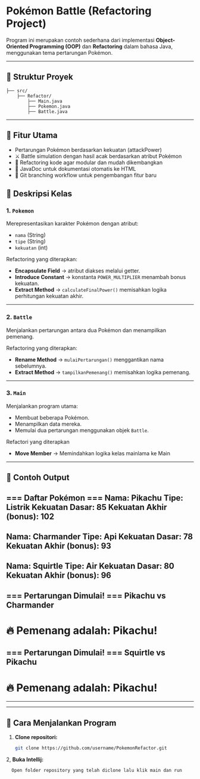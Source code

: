 # Pokémon Battle (Refactoring Project)

Program ini merupakan contoh sederhana dari implementasi **Object-Oriented Programming (OOP)** dan **Refactoring** dalam bahasa Java, menggunakan tema pertarungan Pokémon.

---

## 🧱 Struktur Proyek
```
├── src/
    ├── Refactor/
        ├── Main.java
        ├── Pokemon.java
        ├── Battle.java
```
---
## 🧠 Fitur Utama

-  Pertarungan Pokémon berdasarkan kekuatan (attackPower)
- ⚔️ Battle simulation dengan hasil acak berdasarkan atribut Pokémon
- 🧱 Refactoring kode agar modular dan mudah dikembangkan
- 🧾 JavaDoc untuk dokumentasi otomatis ke HTML
- 🌿 Git branching workflow untuk pengembangan fitur baru

## 🧩 Deskripsi Kelas

### 1. `Pokemon`
Merepresentasikan karakter Pokémon dengan atribut:
- `nama` (String)
- `tipe` (String)
- `kekuatan` (int)

Refactoring yang diterapkan:
- **Encapsulate Field** → atribut diakses melalui getter.
- **Introduce Constant** → konstanta `POWER_MULTIPLIER` menambah bonus kekuatan.
- **Extract Method** → `calculateFinalPower()` memisahkan logika perhitungan kekuatan akhir.

---

### 2. `Battle`
Menjalankan pertarungan antara dua Pokémon dan menampilkan pemenang.

Refactoring yang diterapkan:
- **Rename Method** → `mulaiPertarungan()` menggantikan nama sebelumnya.
- **Extract Method** → `tampilkanPemenang()` memisahkan logika pemenang.

---

### 3. `Main`
Menjalankan program utama:
- Membuat beberapa Pokémon.
- Menampilkan data mereka.
- Memulai dua pertarungan menggunakan objek `Battle`.

Refactori yang diterapkan
- **Move Member** → Memindahkan logika kelas mainlama ke Main

---

## 🧠 Contoh Output

=== Daftar Pokémon ===
Nama: Pikachu
Tipe: Listrik
Kekuatan Dasar: 85
Kekuatan Akhir (bonus): 102
---------------------------
Nama: Charmander
Tipe: Api
Kekuatan Dasar: 78
Kekuatan Akhir (bonus): 93
---------------------------
Nama: Squirtle
Tipe: Air
Kekuatan Dasar: 80
Kekuatan Akhir (bonus): 96
---------------------------

=== Pertarungan Dimulai! ===
Pikachu vs Charmander
-----------------------------
🔥 Pemenang adalah: Pikachu!
=============================


=== Pertarungan Dimulai! ===
Squirtle vs Pikachu
-----------------------------
🔥 Pemenang adalah: Pikachu!
=============================


---


---

## 🚀 Cara Menjalankan Program

1. **Clone repositori:**
   ```bash
   git clone https://github.com/username/PokemonRefactor.git
2, **Buka Intellij:**
 ```bash
   Open folder repository yang telah diclone lalu klik main dan run
